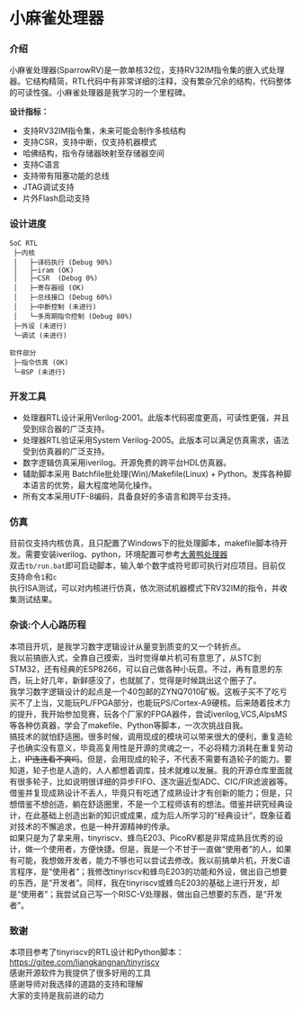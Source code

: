 # 小麻雀处理器

### 介绍
小麻雀处理器(SparrowRV)是一款单核32位，支持RV32IM指令集的嵌入式处理器。它结构精简，RTL代码中有非常详细的注释，没有繁杂冗余的结构，代码整体的可读性强。小麻雀处理器是我学习的一个里程碑。  

**设计指标：**  
- 支持RV32IM指令集，未来可能会制作多核结构  
- 支持CSR，支持中断，仅支持机器模式  
- 哈佛结构，指令存储器映射至存储器空间  
- 支持C语言  
- 支持带有阻塞功能的总线  
- JTAG调试支持  
- 片外Flash启动支持  

### 设计进度
```
SoC RTL
 ├─内核
 │   ├─译码执行 (Debug 90%)
 │   ├─iram (OK)
 │   ├─CSR  (Debug 0%)
 │   ├─寄存器组 (OK)
 │   ├─总线接口 (Debug 60%)
 │   ├─中断控制 (未进行)
 │   └─多周期指令控制 (Debug 80%)
 ├─外设 (未进行)
 └─调试 (未进行)

软件部分
 ├─指令仿真 (OK)
 └─BSP (未进行)
```

### 开发工具
- 处理器RTL设计采用Verilog-2001。此版本代码密度更高，可读性更强，并且受到综合器的广泛支持。  
- 处理器RTL验证采用System Verilog-2005。此版本可以满足仿真需求，语法受到仿真器的广泛支持。   
- 数字逻辑仿真采用iverilog。开源免费的跨平台HDL仿真器。  
- 辅助脚本采用 Batchfile批处理(Win)/Makefile(Linux) + Python。发挥各种脚本语言的优势，最大程度地简化操作。  
- 所有文本采用UTF-8编码，具备良好的多语言和跨平台支持。  

### 仿真
目前仅支持内核仿真，且只配置了Windows下的批处理脚本，makefile脚本待开发。需要安装iverilog、python，环境配置可参考[大黄鸭处理器](https://gitee.com/xiaowuzxc/Yduck-processor/)  
双击`tb/run.bat`即可启动脚本，输入单个数字或符号即可执行对应项目。目前仅支持命令`1`和`c`  
执行ISA测试，可以对内核进行仿真，依次测试机器模式下RV32IM的指令，并收集测试结果。

### 杂谈:个人心路历程
本项目开坑，是我学习数字逻辑设计从量变到质变的又一个转折点。  
我以前搞嵌入式，全靠自己摸索，当时觉得单片机可有意思了，从STC到STM32，还有经典的ESP8266，可以自己做各种小玩意。不过，再有意思的东西，玩上好几年，新鲜感没了，也就腻了，觉得是时候跳出这个圈子了。  
我学习数字逻辑设计的起点是一个40包邮的ZYNQ7010矿板。这板子买不了吃亏买不了上当，又能玩PL/FPGA部分，也能玩PS/Cortex-A9硬核。后来随着技术力的提升，我开始参加竞赛，玩各个厂家的FPGA器件，尝试iverilog,VCS,AlpsMS等各种仿真器，学会了makefile、Python等脚本，一次次挑战自我。  
搞技术的就怕舒适圈。很多时候，调用现成的模块可以带来很大的便利，重复造轮子也确实没有意义，毕竟高复用性是开源的灵魂之一，不必将精力消耗在重复劳动上，~~IP连连看不爽吗~~。但是，会用现成的轮子，不代表不需要有造轮子的能力。要知道，轮子也是人造的，人人都想着调库，技术就难以发展。我的开源仓库里面就有很多轮子，比如说明很详细的异步FIFO、逐次逼近型ADC、CIC/FIR滤波器等。借鉴并复现成熟设计不丢人，毕竟只有吃透了成熟设计才有创新的能力；但是，只想借鉴不想创造，躺在舒适圈里，不是一个工程师该有的想法。借鉴并研究经典设计，在此基础上创造出新的知识或成果，成为后人所学习的”经典设计“，既象征着对技术的不懈追求，也是一种开源精神的传承。  
如果只是为了拿来用，tinyriscv、蜂鸟E203、PicoRV都是非常成熟且优秀的设计，做一个使用者，方便快捷。但是，我是一个不甘于一直做“使用者”的人，如果有可能，我想做开发者，能力不够也可以尝试去修改。我以前搞单片机，开发C语言程序，是“使用者”；我修改tinyriscv和蜂鸟E203的功能和外设，做出自己想要的东西，是“开发者”。同样，我在tinyriscv或蜂鸟E203的基础上进行开发，却是“使用者”；我尝试自己写一个RISC-V处理器，做出自己想要的东西，是“开发者”。  

### 致谢
本项目参考了tinyriscv的RTL设计和Python脚本：https://gitee.com/liangkangnan/tinyriscv  
感谢开源软件为我提供了很多好用的工具  
感谢导师对我选择的道路的支持和理解  
大家的支持是我前进的动力  